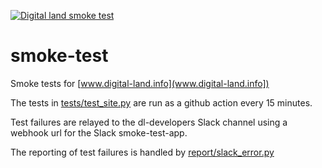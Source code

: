 [![Digital land smoke test](https://github.com/digital-land/smoke-test/actions/workflows/smoke-test.yml/badge.svg)](https://github.com/digital-land/smoke-test/actions/)


# smoke-test

Smoke tests for [www.digital-land.info](www.digital-land.info])

The tests in [tests/test_site.py](tests/test_site.py) are run as a github
action every 15 minutes. 

Test failures are relayed to the dl-developers Slack channel using a
webhook url for the Slack smoke-test-app.

The reporting of test failures is handled by [report/slack_error.py](report/slack_error.py)

